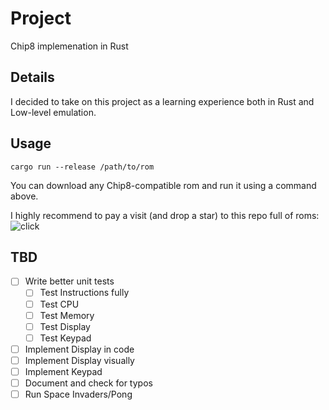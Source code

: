 # Project

Chip8 implemenation in Rust

## Details

I decided to take on this project as a learning experience both in Rust and Low-level emulation.

## Usage

```shell
cargo run --release /path/to/rom
```

You can download any Chip8-compatible rom and run it using a command above.

I highly recommend to pay a visit (and drop a star) to this repo full of roms:
![click](https://github.com/loktar00/chip8/tree/master/roms)

## TBD

- [ ] Write better unit tests
  - [ ] Test Instructions fully
  - [ ] Test CPU
  - [ ] Test Memory
  - [ ] Test Display
  - [ ] Test Keypad
- [ ] Implement Display in code
- [ ] Implement Display visually
- [ ] Implement Keypad
- [ ] Document and check for typos
- [ ] Run Space Invaders/Pong
